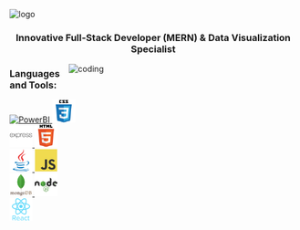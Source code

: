 ![logo](https://github.com/Techy-Ishita/Techy-Ishita/blob/main/hi2.png)

<h3 align="center">Innovative Full-Stack Developer (MERN) & Data Visualization Specialist </h3>
<img align="right" alt="coding" width="400" src="https://mir-s3-cdn-cf.behance.net/project_modules/disp/601014116770475.6068beff4640a.gif">

<p align="left">
</p>

<h3 align="left">Languages and Tools:</h3>
<p align="left"> </a> <a href="https://app.powerbi.com/" target="_blank" rel="noreferrer"> <img src="https://upload.wikimedia.org/wikipedia/commons/thumb/c/cf/New_Power_BI_Logo.svg/1200px-New_Power_BI_Logo.svg.png" alt="PowerBI" width="40" height="40"/> </a> <a href="https://www.w3schools.com/css/" target="_blank" rel="noreferrer">    <img src="https://raw.githubusercontent.com/devicons/devicon/master/icons/css3/css3-original-wordmark.svg" alt="css3" width="40" height="40"/> </a><br><a href="https://expressjs.com" target="_blank" rel="noreferrer"> <img src="https://raw.githubusercontent.com/devicons/devicon/master/icons/express/express-original-wordmark.svg" alt="express" width="40" height="40"/> </a> <a href="https://www.w3.org/html/" target="_blank" rel="noreferrer"> <img src="https://raw.githubusercontent.com/devicons/devicon/master/icons/html5/html5-original-wordmark.svg" alt="html5" width="40" height="40"/> </a><br> <a href="https://www.java.com" target="_blank" rel="noreferrer"> <img src="https://raw.githubusercontent.com/devicons/devicon/master/icons/java/java-original.svg" alt="java" width="40" height="40"/> </a> <a href="https://developer.mozilla.org/en-US/docs/Web/JavaScript" target="_blank" rel="noreferrer"> <img src="https://raw.githubusercontent.com/devicons/devicon/master/icons/javascript/javascript-original.svg" alt="javascript" width="40" height="40"/> </a> <br><a href="https://www.mongodb.com/" target="_blank" rel="noreferrer"> <img src="https://raw.githubusercontent.com/devicons/devicon/master/icons/mongodb/mongodb-original-wordmark.svg" alt="mongodb" width="40" height="40"/> </a> <a href="https://nodejs.org" target="_blank" rel="noreferrer"> <img src="https://raw.githubusercontent.com/devicons/devicon/master/icons/nodejs/nodejs-original-wordmark.svg" alt="nodejs" width="40" height="40"/> </a> <br><a href="https://reactjs.org/" target="_blank" rel="noreferrer"> <img src="https://raw.githubusercontent.com/devicons/devicon/master/icons/react/react-original-wordmark.svg" alt="react" width="40" height="40"/> </a> </p>




